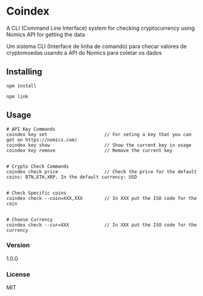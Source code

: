 #  Coindex

A CLI (Command Line Interface) system for checking 
cryptocurrency using Nomics API for getting the data

Um sistema CLI (Interface de linha de comando) para checar 
valores de cryptomoedas usando a API do Nomics para coletar os dados

## Installing

```
npm install

npm link
```

## Usage

```
# API Key Commands
coindex key set                     // For seting a key that you can get on https://nomics.com/
coindex key show                    // Show the current key in usage
coindex key remove                  // Remove the current key


# Crypto Check Commands
coindex check price                 // Check the price for the default coins: BTN,ETH,XRP. In the default currency: USD


# Check Specific coins
coindex check --coin=XXX,XXX        // In XXX put the ISO code for the coin


# Choose Currency
coindex check --cur=XXX             // In XXX put the ISO code for the currency
```


### Version

1.0.0

### License

MIT
